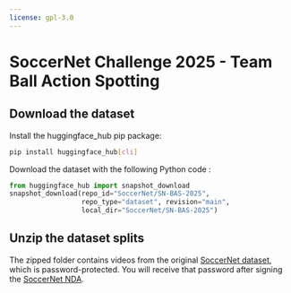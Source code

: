 ```yaml
---
license: gpl-3.0
---
```


# SoccerNet Challenge 2025 - Team Ball Action Spotting

## Download the dataset

Install the huggingface_hub pip package:

```bash
pip install huggingface_hub[cli]
```

Download the dataset with the following Python code :

```python
from huggingface_hub import snapshot_download
snapshot_download(repo_id="SoccerNet/SN-BAS-2025",
                  repo_type="dataset", revision="main",
                  local_dir="SoccerNet/SN-BAS-2025")
```

## Unzip the dataset splits

The zipped folder contains videos from the original [SoccerNet dataset](https://www.soccer-net.org/data), which is password-protected.
You will receive that password after signing the [SoccerNet NDA](https://docs.google.com/forms/d/e/1FAIpQLSfYFqjZNm4IgwGnyJXDPk2Ko_lZcbVtYX73w5lf6din5nxfmA/viewform).

